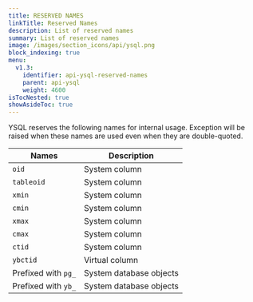```yaml
---
title: RESERVED NAMES
linkTitle: Reserved Names
description: List of reserved names
summary: List of reserved names
image: /images/section_icons/api/ysql.png
block_indexing: true
menu:
  v1.3:
    identifier: api-ysql-reserved-names
    parent: api-ysql
    weight: 4600
isTocNested: true
showAsideToc: true
---
```


YSQL reserves the following names for internal usage. Exception will be raised when these names are used even when they are double-quoted.

| Names | Description |
|-------|-------------|
| `oid` | System column |
| `tableoid` | System column |
| `xmin` | System column |
| `cmin` | System column |
| `xmax` | System column |
| `cmax` | System column |
| `ctid` | System column |
| `ybctid` | Virtual column |
| Prefixed with `pg_` | System database objects |
| Prefixed with `yb_` | System database objects |
